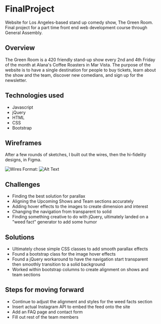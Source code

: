 # FinalProject
Website for Los Angeles-based stand up comedy show, The Green Room. Final project for a part time front end web development course through General Assembly.

## Overview
The Green Room is a 420 friendly stand-up show every 2nd and 4th Friday of the month at Alana's Coffee Roasters in Mar Vista. The purpose of the website is to have a single destination for people to buy tickets, learn about the show and the team, discover new comedians, and sign up for the newsletter.

## Technologies used
* Javascript
* jQuery
* HTML
* CSS
* Bootstrap

## Wireframes
After a few rounds of sketches, I built out the wires, then the hi-fidelity designs, in Figma.

![Wires](https://i.imgur.com/4P0OGX8.png)
Format: ![Alt Text](url)

## Challenges

* Finding the best solution for parallax
* Aligning the Upcoming Shows and Team sections accurately
* Adding hover effects to the images to create dimension and interest
* Changing the navigation from transparent to solid
* Finding something creative to do with jQuery, ultimately landed on a "weed fact" generator to add some humor

## Solutions

* Ultimately chose simple CSS classes to add smooth parallax effects
* Found a bootstrap class for the image hover effects
* Found a jQuery workaround to have the navigation start transparent then smoothly transition to a solid background
* Worked within bootstrap columns to create alignment on shows and team sections

## Steps for moving forward 
* Continue to adjust the alignment and styles for the weed facts section
* Insert actual Instagram API to embed the feed onto the site
*  Add an FAQ page and contact form
*  Fill out rest of the team members